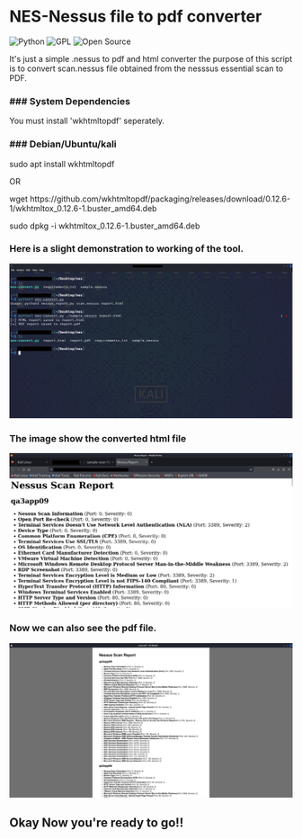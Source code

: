 <h1> NES-Nessus file to pdf converter </h1>

![Python](https://img.shields.io/badge/Python-3.12.6-blue?logo=python&logoColor=yellow)
![GPL](https://img.shields.io/badge/License-GPL%20v3-blue.svg)
![Open Source](https://img.shields.io/badge/Open%20Source-Yes-green.svg)

<p> It's just a simple .nessus to pdf and html converter the purpose of this script is to convert scan.nessus file obtained from the nesssus essential scan to PDF.</p>

<h3> ### System Dependencies</h3>

<p> You must install 'wkhtmltopdf' seperately.</p>

<h3> ### Debian/Ubuntu/kali </h3>

<p> sudo apt install wkhtmltopdf</p>

OR

<p> wget https://github.com/wkhtmltopdf/packaging/releases/download/0.12.6-1/wkhtmltox_0.12.6-1.buster_amd64.deb </p>

<p> sudo dpkg -i wkhtmltox_0.12.6-1.buster_amd64.deb </p>

<h3> Here is a slight demonstration to working of the tool.</h3>


![nes-jpg](https://github.com/as-w-in/nes/blob/main/assets/screenshots/nes-jpg.png?raw=true)

<h3>The image show the converted html file </h3>

![nes-jpg3](https://github.com/as-w-in/nes/blob/main/assets/screenshots/nes-jpg3.png?raw=true)

<h3>Now we can also see the pdf file.</h3>

![nes-jpg2](https://github.com/as-w-in/nes/blob/main/assets/screenshots/nes-jpg2.png?raw=true)

<h2> Okay Now you're ready to go!!</h2>

